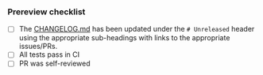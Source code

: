 ### Prereview checklist

- [ ] The [CHANGELOG.md](https://github.com/mlabs-haskell/trustless-sidechain/blob/master/CHANGELOG.md) has been updated under the `# Unreleased` header using the appropriate sub-headings with links to the appropriate issues/PRs.
- [ ] All tests pass in CI
- [ ] PR was self-reviewed
